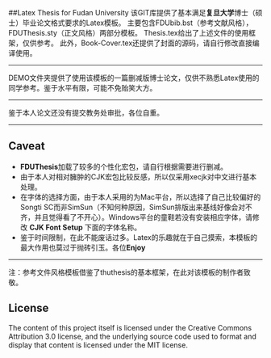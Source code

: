 ##Latex Thesis for Fudan University
该GIT库提供了基本满足**复旦大学**博士（硕士）毕业论文格式要求的Latex模板。
主要包含FDUbib.bst（参考文献风格），FDUThesis.sty（正文风格）两部分模板。
Thesis.tex给出了上述文件的使用框架，仅供参考。
此外，Book-Cover.tex还提供了封面的源码，请自行修改直接编译使用。

***
DEMO文件夹提供了使用该模板的一篇删减版博士论文，仅供不熟悉Latex使用的同学参考。鉴于水平有限，可能不免贻笑大方。
***
鉴于本人论文还没有提交教务处审批，各位自重。

***
## Caveat
-  **FDUThesis**加载了较多的个性化宏包，请自行根据需要进行删减。
-  由于本人对相对臃肿的CJK宏包比较反感，所以仅采用xecjk对中文进行基本处理。
-  在字体的选择方面，由于本人采用的为Mac平台，所以选择了自己比较偏好的Songti SC而非SimSun（不知何种原因，SimSun排版出来基线好像会对不齐，并且觉得看了不开心）。Windows平台的童鞋若没有安装相应字体，请修改 **CJK Font Setup** 下面的字体名称。
-  鉴于时间限制，在此不能废话过多。Latex的乐趣就在于自己摸索，本模板的最大作用也莫过于抛砖引玉。各位**Enjoy**
***
注：参考文件风格模板借鉴了thuthesis的基本框架，在此对该模板的制作者致敬。

## License
The content of this project itself is licensed under the Creative Commons Attribution 3.0 license, and the underlying source code used to format and display that content is licensed under the MIT license.